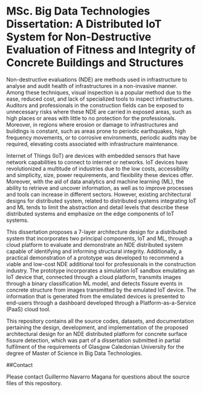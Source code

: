 # MSc. Big Data Technologies Dissertation: A Distributed IoT System for Non-Destructive Evaluation of Fitness and Integrity of Concrete Buildings and Structures

Non-destructive evaluations (NDE) are methods used in infrastructure to analyse and audit health of infrastructures in a non-invasive manner. Among these techniques, visual inspection is a popular method due to the ease, reduced cost, and lack of specialized tools to inspect infrastructures. Auditors and professionals in the construction fields can be exposed to unnecessary risks where these NDE are carried in exposed areas, such as high places or areas with little to no protection for the professionals. Moreover, in regions where erosion or damage to infrastructures and buildings is constant, such as areas prone to periodic earthquakes, high frequency movements, or to corrosive environments, periodic audits may be required, elevating costs associated with infrastructure maintenance.

Internet of Things (IoT) are devices with embedded sensors that have network capabilities to connect to internet or networks. IoT devices have revolutionized a multitude of industries due to the low costs, accessibility and simplicity, size, power requirements, and flexibility these devices offer. Moreover, with the aid of data analytics and machine learning (ML), the ability to retrieve and uncover information, as well as to improve processes and tools can increase in different sectors. However, existing architectural designs for distributed system, related to distributed systems integrating IoT and ML tends to limit the abstraction and detail levels that describe these distributed systems and emphasize on the edge components of IoT systems.

This dissertation proposes a 7-layer architecture design for a distributed system that incorporates two principal components, IoT and ML, through a cloud platform to evaluate and demonstrate an NDE distributed system capable of identifying and informing structural integrity.  Additionally, a practical demonstration of a prototype was developed to recommend a viable and low-cost NDE additional tool for professionals in the construction industry. The prototype incorporates a simulation IoT sandbox emulating an IoT device that, connected through a cloud platform, transmits images through a binary classification ML model, and detects fissure events in concrete structure from images transmitted by the emulated IoT device. The information that is generated from the emulated devices is presented to end-users through a dashboard developed through a Platform-as-a-Service (PaaS) cloud tool.


This repository contains all the source codes, datasets, and documentation pertaining the design, development, and implementation of the proposed architectural design for an NDE distributed platform for concrete surface fissure detection, which was part of a dissertation submitted in partial fulfilment of the requirements of Glasgow Caledonian University for the degree of Master of Science in Big Data Technologies.

##Contact

Please contact Guillermo Navarro Magana for questions about the source files of this repository.
